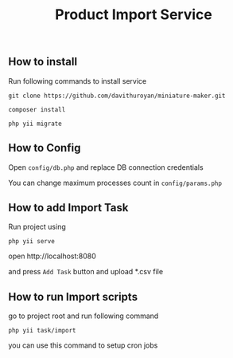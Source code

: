 <p align="center">
    <h1 align="center">Product Import Service</h1>
    <br>
</p>


How to install
-------------------
Run following commands to install service

```
git clone https://github.com/davithuroyan/miniature-maker.git

composer install

php yii migrate

```

How to Config
---------------

Open ``config/db.php`` and replace DB connection credentials

You can change maximum processes count in ``config/params.php``  


How to add Import Task
------------
Run project using 

```
php yii serve
```

open http://localhost:8080

and press `Add Task` button and upload *.csv file


How to run Import scripts
------------

go to project root and run following command

```
php yii task/import
```

you can use this command to setup cron jobs 